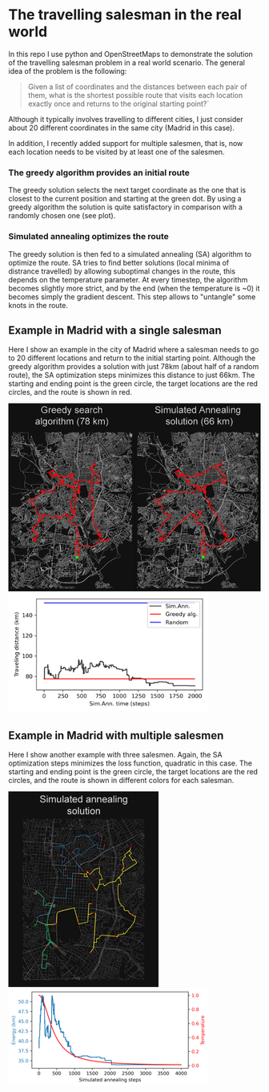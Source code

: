 # The travelling salesman in the real world

In this repo I use python and OpenStreetMaps to demonstrate the solution of the travelling salesman problem in a real world scenario. The general idea of the problem is the following:

>Given a list of coordinates and the distances between each pair of them, what is the shortest possible route that visits each location exactly once and returns to the original starting point?`

Although it typically involves travelling to different cities, I just consider about 20 different coordinates in the same city (Madrid in this case).

In addition, I recently added support for multiple salesmen, that is, now each location needs to be visited by at least one of the salesmen.

### The greedy algorithm provides an initial route
The greedy solution selects the next target coordinate as the one that is closest to the current position and starting at the green dot. By using a greedy algorithm the solution is quite satisfactory in comparison with a randomly chosen one (see plot).

### Simulated annealing optimizes the route
The greedy solution is then fed to a simulated annealing (SA) algorithm to optimize the route. SA tries to find better solutions (local minima of distrance travelled) by allowing suboptimal changes in the route, this depends on the temperature parameter. At every timestep, the algorithm becomes slightly more strict, and by the end (when the temperature is ~0) it becomes simply the gradient descent. This step allows to "untangle" some knots in the route.

## Example in Madrid with a single salesman
Here I show an example in the city of Madrid where a salesman needs to go to 20 different locations and return to the initial starting point. Although the greedy algorithm provides a solution with just 78km (about half of a random route), the SA optimization steps minimizes this distance to just 66km. The starting and ending point is the green circle, the target locations are the red circles, and the route is shown in red. 

<img src="https://github.com/pyubero/salesman_pb/blob/main/figure_map.png" width="600">

<img src="https://github.com/pyubero/salesman_pb/blob/main/graph.png" width="400">

## Example in Madrid with multiple salesmen
Here I show another example with three salesmen. Again, the SA optimization steps minimizes the loss function, quadratic in this case. The starting and ending point is the green circle, the target locations are the red circles, and the route is shown in different colors for each salesman. 

<img src="https://github.com/pyubero/salesman_pb/blob/main/figure_map_multiple.png" width="300">

<img src="https://github.com/pyubero/salesman_pb/blob/main/graph_multiple.png" width="400">
